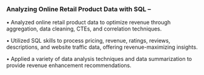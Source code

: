 ### **Analyzing Online Retail Product Data with SQL –**

•	Analyzed online retail product data to optimize revenue through aggregation, data cleaning, CTEs, and correlation techniques.

•	Utilized SQL skills to process pricing, revenue, ratings, reviews, descriptions, and website traffic data, offering revenue-maximizing insights.

•	Applied a variety of data analysis techniques and data summarization to provide revenue enhancement recommendations. 

